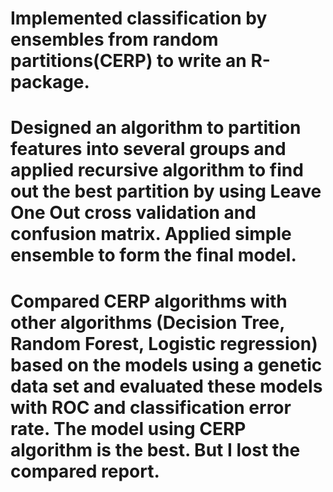 # Implemented  classification by ensembles from random partitions(CERP) to write an R-package.
#	Designed an algorithm to partition features into several groups and applied recursive algorithm to find out the best partition by using Leave One Out cross validation and confusion matrix. Applied simple ensemble to form the final model.
#	Compared CERP algorithms with other algorithms (Decision Tree, Random Forest, Logistic regression) based on the models using a genetic data set and evaluated these models with ROC and classification error rate. The model using CERP algorithm is the best. But I lost the compared report.
